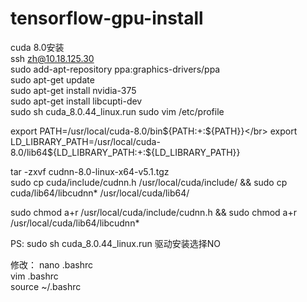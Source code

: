 # tensorflow-gpu-install
cuda 8.0安装</br>
ssh zh@10.18.125.30</br>
sudo add-apt-repository ppa:graphics-drivers/ppa</br>
sudo apt-get update</br>
sudo apt-get install nvidia-375</br>
sudo apt-get install libcupti-dev</br>
sudo sh cuda_8.0.44_linux.run</b>
sudo vim /etc/profile</br>

export PATH=/usr/local/cuda-8.0/bin${PATH:+:${PATH}}</br>
export LD_LIBRARY_PATH=/usr/local/cuda-8.0/lib64${LD_LIBRARY_PATH:+:${LD_LIBRARY_PATH}}</br>

tar -zxvf cudnn-8.0-linux-x64-v5.1.tgz</br>
sudo cp cuda/include/cudnn.h /usr/local/cuda/include/ && sudo cp cuda/lib64/libcudnn* /usr/local/cuda/lib64/</br>

sudo chmod a+r /usr/local/cuda/include/cudnn.h && sudo chmod a+r /usr/local/cuda/lib64/libcudnn*</br>



PS:
sudo sh cuda_8.0.44_linux.run 驱动安装选择NO</br>

修改：
nano .bashrc</br>
vim .bashrc</br>
source ~/.bashrc</br>
